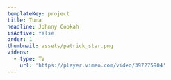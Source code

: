 ```yaml
---
templateKey: project
title: Tuna
headline: Johnny Cookah
isActive: false
order: 1
thumbnail: assets/patrick_star.png
videos:
  - type: TV
    url: 'https://player.vimeo.com/video/397275904'
---
```

